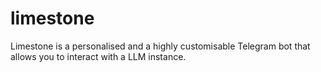 # limestone
Limestone is a personalised and a highly customisable Telegram bot that allows you to interact with a LLM instance.
